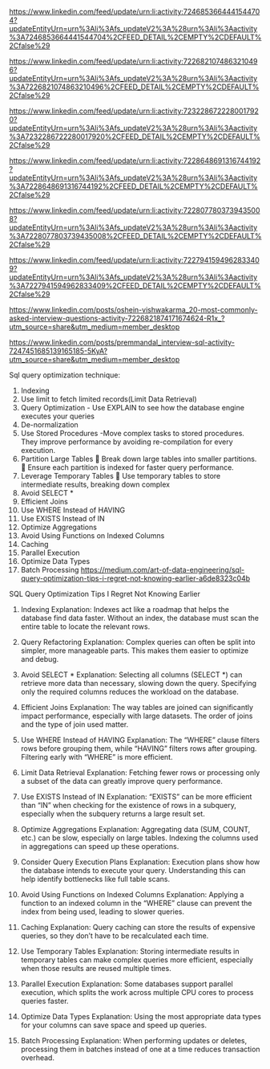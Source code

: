 https://www.linkedin.com/feed/update/urn:li:activity:7246853664441544704?updateEntityUrn=urn%3Ali%3Afs_updateV2%3A%28urn%3Ali%3Aactivity%3A7246853664441544704%2CFEED_DETAIL%2CEMPTY%2CDEFAULT%2Cfalse%29

https://www.linkedin.com/feed/update/urn:li:activity:7226821074863210496?updateEntityUrn=urn%3Ali%3Afs_updateV2%3A%28urn%3Ali%3Aactivity%3A7226821074863210496%2CFEED_DETAIL%2CEMPTY%2CDEFAULT%2Cfalse%29

https://www.linkedin.com/feed/update/urn:li:activity:7232286722280017920?updateEntityUrn=urn%3Ali%3Afs_updateV2%3A%28urn%3Ali%3Aactivity%3A7232286722280017920%2CFEED_DETAIL%2CEMPTY%2CDEFAULT%2Cfalse%29

https://www.linkedin.com/feed/update/urn:li:activity:7228648691316744192?updateEntityUrn=urn%3Ali%3Afs_updateV2%3A%28urn%3Ali%3Aactivity%3A7228648691316744192%2CFEED_DETAIL%2CEMPTY%2CDEFAULT%2Cfalse%29

https://www.linkedin.com/feed/update/urn:li:activity:7228077803739435008?updateEntityUrn=urn%3Ali%3Afs_updateV2%3A%28urn%3Ali%3Aactivity%3A7228077803739435008%2CFEED_DETAIL%2CEMPTY%2CDEFAULT%2Cfalse%29

https://www.linkedin.com/feed/update/urn:li:activity:7227941594962833409?updateEntityUrn=urn%3Ali%3Afs_updateV2%3A%28urn%3Ali%3Aactivity%3A7227941594962833409%2CFEED_DETAIL%2CEMPTY%2CDEFAULT%2Cfalse%29

https://www.linkedin.com/posts/oshein-vishwakarma_20-most-commonly-asked-interview-questions-activity-7226821874171674624-R1x_?utm_source=share&utm_medium=member_desktop

https://www.linkedin.com/posts/premmandal_interview-sql-activity-7247451685139165185-5KyA?utm_source=share&utm_medium=member_desktop

Sql query optimization technique:

  1. Indexing
  2. Use limit to fetch limited records(Limit Data Retrieval)
  3. Query Optimization
    - Use EXPLAIN to see how the database engine executes your queries
  4. De-normalization
  5. Use Stored Procedures
    -Move complex tasks to stored procedures. They improve performance by avoiding re-compilation for every execution.
  6. Partition Large Tables
  🔹 Break down large tables into smaller partitions.
  🔹 Ensure each partition is indexed for faster query performance.
  7. Leverage Temporary Tables
  🔹 Use temporary tables to store intermediate results, breaking down complex
  8. Avoid SELECT *
  9. Efficient Joins
  10. Use WHERE Instead of HAVING
  11. Use EXISTS Instead of IN
  12. Optimize Aggregations
  13. Avoid Using Functions on Indexed Columns
  14. Caching
  15. Parallel Execution
  16. Optimize Data Types
  17. Batch Processing
  https://medium.com/art-of-data-engineering/sql-query-optimization-tips-i-regret-not-knowing-earlier-a6de8323c04b



  SQL Query Optimization Tips I Regret Not Knowing Earlier


1. Indexing
Explanation:  Indexes act like a roadmap that helps the database find data faster. Without an index, the database must scan the entire table to locate the relevant rows.

2. Query Refactoring
Explanation: Complex queries can often be split into simpler, more manageable parts. This makes them easier to optimize and debug.

3. Avoid SELECT *
Explanation: Selecting all columns (SELECT *) can retrieve more data than necessary, slowing down the query. Specifying only the required columns reduces the workload on the database.

4. Efficient Joins
Explanation: The way tables are joined can significantly impact performance, especially with large datasets. The order of joins and the type of join used matter.

5. Use WHERE Instead of HAVING
Explanation: The “WHERE” clause filters rows before grouping them, while “HAVING” filters rows after grouping. Filtering early with “WHERE” is more efficient.

6. Limit Data Retrieval
Explanation: Fetching fewer rows or processing only a subset of the data can greatly improve query performance.

7. Use EXISTS Instead of IN
Explanation: “EXISTS” can be more efficient than “IN” when checking for the existence of rows in a subquery, especially when the subquery returns a large result set.

8. Optimize Aggregations
Explanation: Aggregating data (SUM, COUNT, etc.) can be slow, especially on large tables. Indexing the columns used in aggregations can speed up these operations.

9. Consider Query Execution Plans
Explanation: Execution plans show how the database intends to execute your query. Understanding this can help identify bottlenecks like full table scans.

10. Avoid Using Functions on Indexed Columns
Explanation: Applying a function to an indexed column in the “WHERE” clause can prevent the index from being used, leading to slower queries.

11. Caching
Explanation: Query caching can store the results of expensive queries, so they don’t have to be recalculated each time.

12. Use Temporary Tables
Explanation: Storing intermediate results in temporary tables can make complex queries more efficient, especially when those results are reused multiple times.

13. Parallel Execution
Explanation: Some databases support parallel execution, which splits the work across multiple CPU cores to process queries faster.

14. Optimize Data Types
Explanation: Using the most appropriate data types for your columns can save space and speed up queries.

15. Batch Processing
Explanation: When performing updates or deletes, processing them in batches instead of one at a time reduces transaction overhead.